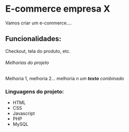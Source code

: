 # E-commerce empresa X

Vamos criar um e-commerce....

## Funcionalidades:

Checkout, tela do produto, etc.

###### Melhorias do projeto

Melhoria 1, melhoria 2... melhoria n
_um **texto** combinado_

### Linguagens do projeto:

* HTML
* CSS
* Javascript
* PHP
* MySQL

